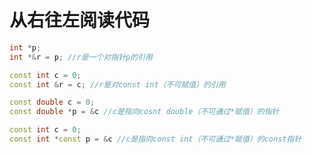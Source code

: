 <!--
author: lumos
date: 2020-12-11
title:  
tags: 
category: 
status: draft
summary: 
-->


# 从右往左阅读代码
```C++
int *p;
int *&r = p; //r是一个对指针p的引用

const int c = 0;
const int &r = c; //r是对const int（不可赋值）的引用

const double c = 0;
const double *p = &c //c是指向cosnt double（不可通过*赋值）的指针

const int c = 0;
const int *const p = &c //c是指向const int（不可通过*赋值）的const指针
```